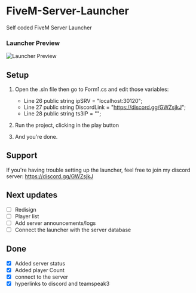 # FiveM-Server-Launcher


Self coded FiveM Server Launcher

### Launcher Preview

![Launcher Preview](https://i.imgur.com/J0DMKyy.jpg)


## Setup
1. Open the .sln file then go to Form1.cs and edit those variables: 
      - Line 26 public string ipSRV = "localhost:30120";
      - Line 27 public string DiscordLink = "https://discord.gg/GWZsjkJ";
      - Line 28 public string ts3IP = "";
    
2. Run the project, clicking in the play button

3. And you're done.

## Support
If you're having trouble setting up the launcher, feel free to join my discord server: https://discord.gg/GWZsjkJ


## Next updates

- [ ] Redisign
- [ ] Player list
- [ ] Add server announcements/logs
- [ ] Connect the launcher with the server database

## Done
- [x] Added server status
- [x] Added player Count
- [x] connect to the server
- [x] hyperlinks to discord and teamspeak3
